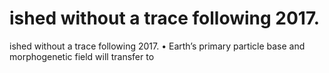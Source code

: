 # ished without a trace following 2017.

ished without a trace following 2017.
• Earth’s primary particle base and morphogenetic field will transfer to